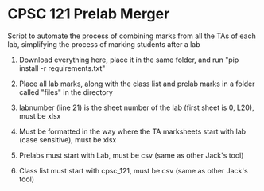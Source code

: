 # CPSC 121 Prelab Merger
Script to automate the process of combining marks from all the TAs of each lab, simplifying the process of marking students after a lab

1. Download everything here, place it in the same folder, and run "pip install -r requirements.txt" 

2. Place all lab marks, along with the class list and prelab marks in a folder called "files" in the directory

3. labnumber (line 21) is the sheet number of the lab (first sheet is 0, L20), must be xlsx

4. Must be formatted in the way where the TA marksheets start with lab (case sensitive), must be xlsx

5. Prelabs must start with Lab, must be csv (same as other Jack's tool)

6. Class list must start with cpsc_121, must be csv (same as other Jack's tool)
